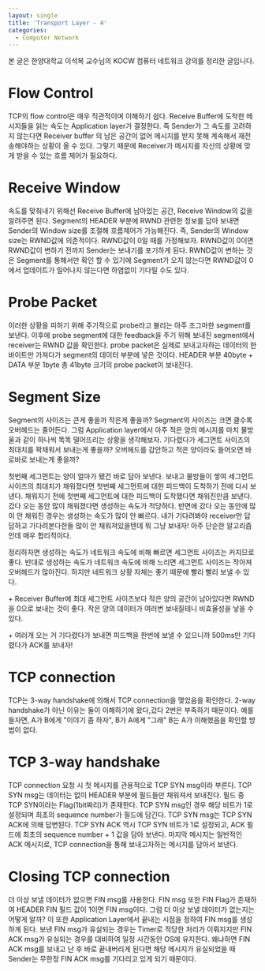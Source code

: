 ```yaml
---
layout: single
title: 'Transport Layer - 4'
categories:
  - Computer Network
---
```


본 글은 한양대학교 이석복 교수님의 KOCW 컴퓨터 네트워크 강의를 정리한 글입니다.

# Flow Control

TCP의 flow control은 매우 직관적이며 이해하기 쉽다. Receive Buffer에 도착한 메시지들을 읽는 속도는 Application layer가 결정한다. 즉 Sender가 그 속도를 고려하지 않는다면 Receiver buffer 의 남은 공간이 없어 메시지를 받지 못해 계속해서 재전송해야하는 상황이 올 수 있다. 그렇기 때문에 Receiver가 메시지를 자신의 상황에 맞게 받을 수 있는 흐름 제어가 필요하다.

# Receive Window

속도를 맞춰내기 위해선 Receive Buffer에 남아있는 공간, Receive Window의 값을 알려주면 된다. Segment의 HEADER 부분에 RWND 관련한 정보를 담아 보내면 Sender의 Window size를 조절해 흐름제어가 가능해진다. 즉, Sender의 Window size는 RWND값에 의존적이다. RWND값이 0일 때를 가정해보자. RWND값이 0이면 RWND값이 변하기 전까지 Sender는 보내기를 포기하게 된다. RWND값이 변하는 것은 Segment를 통해서만 확인 할 수 있기에 Segment가 오지 않는다면 RWND값이 0에서 업데이트가 일어나지 않는다면 하염없이 기다릴 수도 있다. 

# Probe Packet

이러한 상황을 피하기 위해 주기적으로 probe라고 불리는 아주 조그마한 segment를 보낸다. 이후에 probe segment에 대한 feedback을 주기 위해 보내진 segment에서 receiver는 RWND 값을 확인한다. probe packet은 실제로 보내고자하는 데이터의 한 바이트만 가져다가 segment의 데이터 부분에 넣은 것이다. HEADER 부분 40byte + DATA 부분 1byte 총 41byte 크기의 probe packet이 보내진다.

# Segment Size

Segment의 사이즈는 큰게 좋을까 작은게 좋을까? Segment의 사이즈는 크면 클수록 오버헤드는 줄어든다. 그럼 Application layer에서 아주 적은 양의 메시지를 마치 물방울과 같이 하나씩 똑똑 떨어뜨리는 상황을 생각해보자. 기다렸다가 세그먼트 사이즈의 최대치를 꽉채워서 보내는게 좋을까? 오버헤드를 감안하고 적은 양이라도 들어오면 바로바로 보내는게 좋을까?

첫번째 세그먼트는 양이 얼마가 됐건 바로 담아 보낸다. 보내고 물방들이 쌓여 세그먼트 사이즈의 최대치가 채워졌다면 첫번째 세그먼트에 대한 피드백이 도착하기 전에 다시 보낸다. 채워지기 전에 첫번째 세그먼트에 대한 피드백이 도착했다면 채워진만큼 보낸다. 갔다 오는 동안 많이 채워졌다면 생성하는 속도가 적당하다. 반면에 갔다 오는 동안에 많이 안 채워진 경우는 생성하는 속도가 많이 안 빠르다. 내가 기다려봐야 receiver만 답답하고 기다려본다한들 많이 안 채워져있을텐데 뭐 그냥 보내자! 아주 단순한 알고리즘인데 매우 합리적이다. 

정리하자면 생성하는 속도가 네트워크 속도에 비해 빠르면 세그먼트 사이즈는 커지므로 좋다. 반대로 생성하는 속도가 네트워크 속도에 비해 느리면 세그먼트 사이즈는 작아져 오버헤드가 많아진다. 하지만 네트워크 상황 자체는 좋기 때문에 빨리 빨리 보낼 수 있다.

\+ Receiver Buffer에 최대 세그먼트 사이즈보다 작은 양의 공간이 남아있다면 RWND을 0으로 보내는 것이 좋다. 작은 양의 데이터가 여러번 보내질테니 비효율성을 낳을 수 있다. 

\+ 여러개 오는 거 기다렸다가 보내면 피드백을 한번에 보낼 수 있으니까 500ms만 기다렸다가 ACK를 보내자!

# TCP connection

TCP는 3-way handshake에 의해서 TCP connection을 맺었음을 확인한다. 2-way handshake가 아닌 이유는 둘이 이해하기에 왔다,갔다 2번은 부족하기 때문이다. 예를 들자면, A가 B에게 "이야기 좀 하자", B가 A에게 "그래" B는 A가 이해했음을 확인할 방법이 없다.

# TCP 3-way handshake

TCP connection 요청 시 첫 메시지를 관용적으로 TCP SYN msg이라 부른다. TCP SYN msg는 데이터는 없이 HEADER 부분에 필드들만 채워져서 보내진다. 필드 중 TCP SYN이라는 Flag(1bit짜리)가 존재한다. TCP SYN msg인 경우 해당 비트가 1로 설정되며 최초의 sequence number가 필드에 담긴다. TCP SYN msg는 TCP SYN ACK에 의해 답변된다. TCP SYN ACK 역시 TCP SYN 비트가 1로 설정되고, ACK 필드에 최초의 sequence number + 1 값을 담아 보낸다. 마지막 메시지는 일반적인 ACK 메시지로, TCP connection을 통해 보내고자하는 메시지를 담아서 보낸다.

# Closing TCP connection

더 이상 보낼 데이터가 없으면 FIN msg를 사용한다. FIN msg 또한 FIN Flag가 존재하여 HEADER FIN 필드 값이 1이면 FIN msg이다. 그럼 더 이상 보낼 데이터가 없는지는 어떻게 알까? 이 또한 Application Layer에서 끝내는 시점을 정하여 FIN msg를 생성하게 된다. 보낸 FIN msg가 유실되는 경우는 Timer로 적당한 처리가 이뤄지지만 FIN ACK msg가 유실되는 경우를 대비하여 일정 시간동안 OS에 유지한다. 왜냐하면 FIN ACK msg를 보내고 난 후 바로 끝내버리게 된다면 해당 메시지가 유실되었을 때 Sender는 무한정 FIN ACK msg를 기다리고 있게 되기 때문이다.
